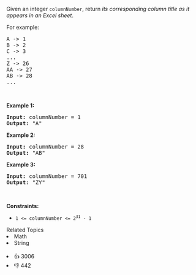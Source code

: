 <p>Given an integer <code>columnNumber</code>, return <em>its corresponding column title as it appears in an Excel sheet</em>.</p>

<p>For example:</p>

<pre>
A -&gt; 1
B -&gt; 2
C -&gt; 3
...
Z -&gt; 26
AA -&gt; 27
AB -&gt; 28 
...
</pre>

<p>&nbsp;</p> 
<p><strong>Example 1:</strong></p>

<pre>
<strong>Input:</strong> columnNumber = 1
<strong>Output:</strong> "A"
</pre>

<p><strong>Example 2:</strong></p>

<pre>
<strong>Input:</strong> columnNumber = 28
<strong>Output:</strong> "AB"
</pre>

<p><strong>Example 3:</strong></p>

<pre>
<strong>Input:</strong> columnNumber = 701
<strong>Output:</strong> "ZY"
</pre>

<p>&nbsp;</p> 
<p><strong>Constraints:</strong></p>

<ul> 
 <li><code>1 &lt;= columnNumber &lt;= 2<sup>31</sup> - 1</code></li> 
</ul>

<div><div>Related Topics</div><div><li>Math</li><li>String</li></div></div><br><div><li>👍 3006</li><li>👎 442</li></div>